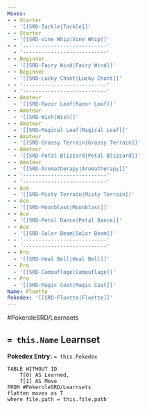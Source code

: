 ```yaml
---
Moves:
- - Starter
  - '[[SRD-Tackle|Tackle]]'
- - Starter
  - '[[SRD-Vine Whip|Vine Whip]]'
- - '---------------------------'
  - '---------------------------'
- - Beginner
  - '[[SRD-Fairy Wind|Fairy Wind]]'
- - Beginner
  - '[[SRD-Lucky Chant|Lucky Chant]]'
- - '---------------------------'
  - '---------------------------'
- - Amateur
  - '[[SRD-Razor Leaf|Razor Leaf]]'
- - Amateur
  - '[[SRD-Wish|Wish]]'
- - Amateur
  - '[[SRD-Magical Leaf|Magical Leaf]]'
- - Amateur
  - '[[SRD-Grassy Terrain|Grassy Terrain]]'
- - Amateur
  - '[[SRD-Petal Blizzard|Petal Blizzard]]'
- - Amateur
  - '[[SRD-Aromatherapy|Aromatherapy]]'
- - '---------------------------'
  - '---------------------------'
- - Ace
  - '[[SRD-Misty Terrain|Misty Terrain]]'
- - Ace
  - '[[SRD-Moonblast|Moonblast]]'
- - Ace
  - '[[SRD-Petal Dance|Petal Dance]]'
- - Ace
  - '[[SRD-Solar Beam|Solar Beam]]'
- - '---------------------------'
  - '---------------------------'
- - Pro
  - '[[SRD-Heal Bell|Heal Bell]]'
- - Pro
  - '[[SRD-Camouflage|Camouflage]]'
- - Pro
  - '[[SRD-Magic Coat|Magic Coat]]'
Name: Floette
Pokedex: '[[SRD-Floette|Floette]]'
---
```


#PokeroleSRD/Learnsets

## `= this.Name` Learnset

**Pokedex Entry:** `= this.Pokedex`

```dataview
TABLE WITHOUT ID
    T[0] AS Learned,
    T[1] AS Move
FROM #PokeroleSRD/Learnsets
flatten moves as T
where file.path = this.file.path
```
